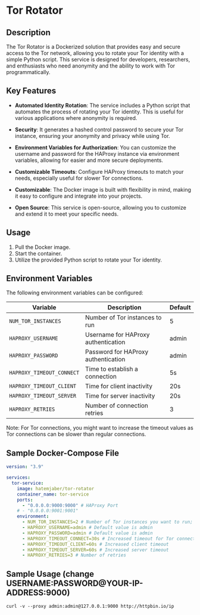 # Tor Rotator

## Description

The Tor Rotator is a Dockerized solution that provides easy and secure access to
the Tor network, allowing you to rotate your Tor identity with a simple Python
script. This service is designed for developers, researchers, and enthusiasts
who need anonymity and the ability to work with Tor programmatically.

## Key Features

- **Automated Identity Rotation**: The service includes a Python script that
  automates the process of rotating your Tor identity. This is useful for
  various applications where anonymity is required.

- **Security**: It generates a hashed control password to secure your Tor
  instance, ensuring your anonymity and privacy while using Tor.

- **Environment Variables for Authorization**: You can customize the username
  and password for the HAProxy instance via environment variables, allowing for
  easier and more secure deployments.

- **Customizable Timeouts**: Configure HAProxy timeouts to match your needs,
  especially useful for slower Tor connections.

- **Customizable**: The Docker image is built with flexibility in mind, making
  it easy to configure and integrate into your projects.

- **Open Source**: This service is open-source, allowing you to customize and
  extend it to meet your specific needs.

## Usage

1. Pull the Docker image.
2. Start the container.
3. Utilize the provided Python script to rotate your Tor identity.

## Environment Variables

The following environment variables can be configured:

| Variable                  | Description                         | Default |
| ------------------------- | ----------------------------------- | ------- |
| `NUM_TOR_INSTANCES`       | Number of Tor instances to run      | 5       |
| `HAPROXY_USERNAME`        | Username for HAProxy authentication | admin   |
| `HAPROXY_PASSWORD`        | Password for HAProxy authentication | admin   |
| `HAPROXY_TIMEOUT_CONNECT` | Time to establish a connection      | 5s      |
| `HAPROXY_TIMEOUT_CLIENT`  | Time for client inactivity          | 20s     |
| `HAPROXY_TIMEOUT_SERVER`  | Time for server inactivity          | 20s     |
| `HAPROXY_RETRIES`         | Number of connection retries        | 3       |

Note: For Tor connections, you might want to increase the timeout values as Tor
connections can be slower than regular connections.

## Sample Docker-Compose File

```yaml
version: "3.9"

services:
  tor-service:
    image: hatemjaber/tor-rotator
    container_name: tor-service
    ports:
      - "0.0.0.0:9000:9000" # HAProxy Port
    # - "0.0.0.0:9001:9001"
    environment:
      - NUM_TOR_INSTANCES=2 # Number of Tor instances you want to run; default is 5
      - HAPROXY_USERNAME=admin # Default value is admin
      - HAPROXY_PASSWORD=admin # Default value is admin
      - HAPROXY_TIMEOUT_CONNECT=30s # Increased timeout for Tor connections
      - HAPROXY_TIMEOUT_CLIENT=60s # Increased client timeout
      - HAPROXY_TIMEOUT_SERVER=60s # Increased server timeout
      - HAPROXY_RETRIES=3 # Number of retries
```

## Sample Usage (change USERNAME:PASSWORD@YOUR-IP-ADDRESS:9000)

```shell
curl -v --proxy admin:admin@127.0.0.1:9000 http://httpbin.io/ip
```
